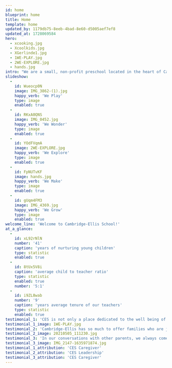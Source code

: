 ```yaml
---
id: home
blueprint: home
title: Home
template: home
updated_by: 1179db75-8eeb-4bad-8e60-d5005aef7ef8
updated_at: 1728069584
hero:
  - xcooking.jpg
  - Xcoolkids.jpg
  - XGerlinde1.jpg
  - 1WE-PLAY.jpg
  - 2WE-EXPLORE.jpg
  - hands.jpg
intro: "We are a small, non-profit preschool located in the heart of Cambridge. Our mission is to provide a joyful, warm, and stimulating first school experience for our community's youngest learners. Our philosophy is built upon a foundation of equity, inclusion, and above all community."
slideshow:
  -
    id: Wueocp0N
    image: IMG_3862-(1).jpg
    happy_verb: 'We Play'
    type: image
    enabled: true
  -
    id: RKxA0QNS
    image: IMG_0452.jpg
    happy_verb: 'We Wonder'
    type: image
    enabled: true
  -
    id: YOdFVqmA
    image: 2WE-EXPLORE.jpg
    happy_verb: 'We Explore'
    type: image
    enabled: true
  -
    id: FpNUTvKF
    image: hands.jpg
    happy_verb: 'We Make'
    type: image
    enabled: true
  -
    id: gUqm4FM3
    image: IMG_4369.jpg
    happy_verb: 'We Grow'
    type: image
    enabled: true
welcome_line: 'Welcome to Cambridge-Ellis School!'
at_a_glance:
  -
    id: xL92rNlN
    number: '41'
    caption: 'years of nurturing young children'
    type: statistic
    enabled: true
  -
    id: 8tUx5V8i
    caption: 'average child to teacher ratio'
    type: statistic
    enabled: true
    number: '5:1'
  -
    id: i9ZL8wab
    number: '9'
    caption: 'years average tenure of our teachers'
    type: statistic
    enabled: true
testimonial_1: 'CES is not only a place dedicated to the well being of each child, but it has an enduring sense of community. Our two children have thoroughly enjoyed the preschool and French immersion programs, as well as the summer camp. As our daughter finished the Purple Room, we did not know who was going to miss CES more—our daughter or us—but we were sure that she was well prepared for her next school. Thankfully for us, our son started the following year in the Orange Room.'
testimonial_1_image: 1WE-PLAY.jpg
testimonial_2: 'Cambridge-Ellis has so much to offer families who are just starting their child’s educational journey. Our teachers take the time to form unique relationships with each child, making the transition from home to school feel flawless. I often feel in awe of the curriculum my co-workers are cultivating in their classrooms: Kamishibai theater storytelling, what farming looks like around the world, the art Jean-Michel Basquiat, the silkworm lifecycle, and what it means to vote! I feel that at CES, we work with children to build a foundation of learning that will serve them for the rest of their lives.'
testimonial_2_image: 20210505_111230.jpg
testimonial_3: 'In our conversations with other parents, we always come back to the same refrain: Cambridge-Ellis is a special place. The kindness and gentleness of the teachers, the depth and creativity of the curriculum, the exuberance of the children’s art displayed everywhere, the sunlight that fills and warms the building- these are just some of the things that make Cambridge-Ellis a very special place. We couldn’t have asked for a better first school experience for our child.'
testimonial_3_image: IMG_2147-1635971874.jpg
testimonial_1_attribution: 'CES Caregiver'
testimonial_2_attribution: 'CES Leadership'
testimonial_3_attribution: 'CES Caregiver'
---
```


